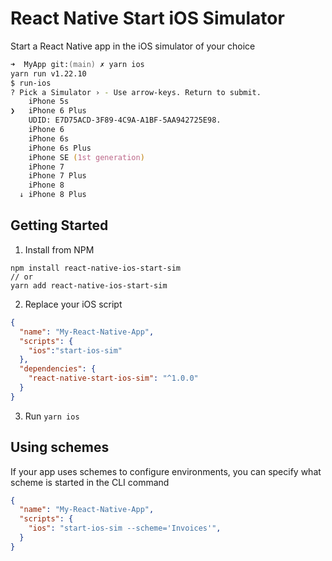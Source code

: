 # React Native Start iOS Simulator
Start a React Native app in the iOS simulator of your choice

```zsh
➜  MyApp git:(main) ✗ yarn ios
yarn run v1.22.10
$ run-ios
? Pick a Simulator › - Use arrow-keys. Return to submit.
    iPhone 5s
❯   iPhone 6 Plus
    UDID: E7D75ACD-3F89-4C9A-A1BF-5AA942725E98.
    iPhone 6
    iPhone 6s
    iPhone 6s Plus
    iPhone SE (1st generation)
    iPhone 7
    iPhone 7 Plus
    iPhone 8
  ↓ iPhone 8 Plus
```

## Getting Started
1. Install from NPM
```
npm install react-native-ios-start-sim
// or
yarn add react-native-ios-start-sim
```

2. Replace your iOS script

```json
{
  "name": "My-React-Native-App",
  "scripts": {
    "ios":"start-ios-sim"
  },
  "dependencies": {
    "react-native-start-ios-sim": "^1.0.0"
  }
}
```

3. Run `yarn ios`

## Using schemes
If your app uses schemes to configure environments, you can specify what scheme is started in the CLI command

```json
{
  "name": "My-React-Native-App",
  "scripts": {
    "ios": "start-ios-sim --scheme='Invoices'",
  }
}
```
